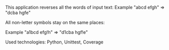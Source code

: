 This application reverses all the words of input text: 
Example "abcd efgh" => "dcba hgfe" 

All non-letter symbols  stay on the same places:

Example "a1bcd efg!h" => "d1cba hgf!e" 


Used technologies: Python, Unittest, Coverage